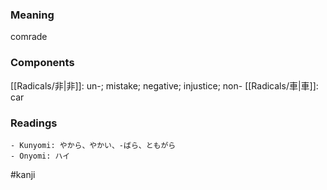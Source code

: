 ### Meaning

comrade

### Components

[[Radicals/非|非]]: un-; mistake; negative; injustice; non- [[Radicals/車|車]]: car

### Readings

```
- Kunyomi: やから、やかい、-ばら、ともがら
- Onyomi: ハイ
```

#kanji